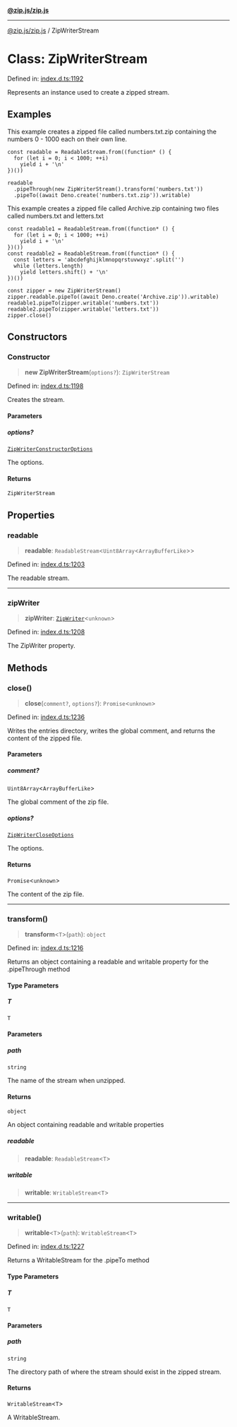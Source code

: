 [**@zip.js/zip.js**](../README.md)

***

[@zip.js/zip.js](../globals.md) / ZipWriterStream

# Class: ZipWriterStream

Defined in: [index.d.ts:1192](https://github.com/gildas-lormeau/zip.js/blob/ade268faf16563c7a33ab45fce2e8761620ea353/index.d.ts#L1192)

Represents an instance used to create a zipped stream.

## Examples

This example creates a zipped file called numbers.txt.zip containing the numbers 0 - 1000 each on their own line.
```
const readable = ReadableStream.from((function* () {
  for (let i = 0; i < 1000; ++i)
    yield i + '\n'
})())

readable
  .pipeThrough(new ZipWriterStream().transform('numbers.txt'))
  .pipeTo((await Deno.create('numbers.txt.zip')).writable)
```

This example creates a zipped file called Archive.zip containing two files called numbers.txt and letters.txt
```
const readable1 = ReadableStream.from((function* () {
  for (let i = 0; i < 1000; ++i)
    yield i + '\n'
})())
const readable2 = ReadableStream.from((function* () {
  const letters = 'abcdefghijklmnopqrstuvwxyz'.split('')
  while (letters.length)
    yield letters.shift() + '\n'
})())

const zipper = new ZipWriterStream()
zipper.readable.pipeTo((await Deno.create('Archive.zip')).writable)
readable1.pipeTo(zipper.writable('numbers.txt'))
readable2.pipeTo(zipper.writable('letters.txt'))
zipper.close()
```

## Constructors

### Constructor

> **new ZipWriterStream**(`options?`): `ZipWriterStream`

Defined in: [index.d.ts:1198](https://github.com/gildas-lormeau/zip.js/blob/ade268faf16563c7a33ab45fce2e8761620ea353/index.d.ts#L1198)

Creates the stream.

#### Parameters

##### options?

[`ZipWriterConstructorOptions`](../interfaces/ZipWriterConstructorOptions.md)

The options.

#### Returns

`ZipWriterStream`

## Properties

### readable

> **readable**: `ReadableStream`\<`Uint8Array`\<`ArrayBufferLike`\>\>

Defined in: [index.d.ts:1203](https://github.com/gildas-lormeau/zip.js/blob/ade268faf16563c7a33ab45fce2e8761620ea353/index.d.ts#L1203)

The readable stream.

***

### zipWriter

> **zipWriter**: [`ZipWriter`](ZipWriter.md)\<`unknown`\>

Defined in: [index.d.ts:1208](https://github.com/gildas-lormeau/zip.js/blob/ade268faf16563c7a33ab45fce2e8761620ea353/index.d.ts#L1208)

The ZipWriter property.

## Methods

### close()

> **close**(`comment?`, `options?`): `Promise`\<`unknown`\>

Defined in: [index.d.ts:1236](https://github.com/gildas-lormeau/zip.js/blob/ade268faf16563c7a33ab45fce2e8761620ea353/index.d.ts#L1236)

Writes the entries directory, writes the global comment, and returns the content of the zipped file.

#### Parameters

##### comment?

`Uint8Array`\<`ArrayBufferLike`\>

The global comment of the zip file.

##### options?

[`ZipWriterCloseOptions`](../interfaces/ZipWriterCloseOptions.md)

The options.

#### Returns

`Promise`\<`unknown`\>

The content of the zip file.

***

### transform()

> **transform**\<`T`\>(`path`): `object`

Defined in: [index.d.ts:1216](https://github.com/gildas-lormeau/zip.js/blob/ade268faf16563c7a33ab45fce2e8761620ea353/index.d.ts#L1216)

Returns an object containing a readable and writable property for the .pipeThrough method

#### Type Parameters

##### T

`T`

#### Parameters

##### path

`string`

The name of the stream when unzipped.

#### Returns

`object`

An object containing readable and writable properties

##### readable

> **readable**: `ReadableStream`\<`T`\>

##### writable

> **writable**: `WritableStream`\<`T`\>

***

### writable()

> **writable**\<`T`\>(`path`): `WritableStream`\<`T`\>

Defined in: [index.d.ts:1227](https://github.com/gildas-lormeau/zip.js/blob/ade268faf16563c7a33ab45fce2e8761620ea353/index.d.ts#L1227)

Returns a WritableStream for the .pipeTo method

#### Type Parameters

##### T

`T`

#### Parameters

##### path

`string`

The directory path of where the stream should exist in the zipped stream.

#### Returns

`WritableStream`\<`T`\>

A WritableStream.
